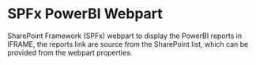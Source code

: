# SPFx PowerBI Webpart
SharePoint Framework (SPFx) webpart to display the PowerBI reports in IFRAME, the reports link are source from the SharePoint list, which can be provided from the webpart properties.
